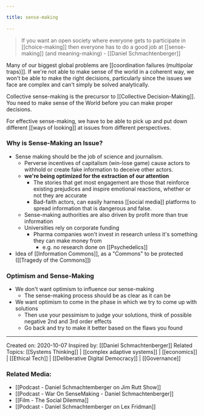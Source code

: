 ```yaml
---
title: sense-making 
---
```

> If you want an open society where everyone gets to participate in [[choice-making]] then everyone has to do a good job at [[sense-making]] (and meaning-making) - [[Daniel Schmachtenberger]]

Many of our biggest global problems are [[coordination failures (multipolar traps)]]. If we're not able to make sense of the world in a coherent way, we won't be able to make the right decisions, particularly since the issues we face are complex and can't simply be solved analytically. 

Collective sense-making is the precursor to [[Collective Decision-Making]]. You need to make sense of the World before you can make proper decisions.

For effective sense-making, we have to be able to pick up and put down different [[ways of looking]] at issues from different perspectives.

### Why is Sense-Making an Issue?
- Sense making should be the job of science and journalism.
	- Perverse incentives of capitalism (win-lose game) cause actors to withhold or create fake information to deceive other actors.
	- **we're being optimized for the extraction of our attention**
		- The stories that get most engagement are those that reinforce existing prejudices and inspire emotional reactions, whether or not they are accurate
		- Bad-faith actors, can easily harness [[social media]] platforms to spread information that is dangerous and false.
	- Sense-making authorities are also driven by profit more than true information
	- Universities rely on corporate funding
		- Pharma companies won't invest in research unless it's something they can make money from
			- e.g. no research done on [[Psychedelics]]
- Idea of [[Information Commons]], as a "Commons" to be protected ([[Tragedy of the Commons]])

### Optimism and Sense-Making
- We don't want optimism to influence our sense-making
	- The sense-making process should be as clear as it can be
- We want optimism to come in the phase in which we try to come up with solutions
	- Then use your pessimism to judge your solutions, think of possible negative 2nd and 3rd order effects 
	- Go back and try to make it better based on the flaws you found

-------------------
Created on: 2020-10-07
Inspired by: [[Daniel Schmachtenberger]]
Related Topics: [[Systems Thinking]] | [[complex adaptive systems]] | [[economics]] | [[Ethical Tech]] | [[Deliberative Digital Democracy]] | [[Governance]]

### Related Media: 
- [[Podcast - Daniel Schmachtemberger on Jim Rutt Show]]
- [[Podcast - War On SenseMaking - Daniel Schmachtenberger]]
- [[Film - The Social Dilemma]]
- [[Podcast - Daniel Schmachtemberger on Lex Fridman]]
